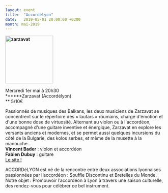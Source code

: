 ```yaml
---
layout: event
title:  "Accordélyon"
date:   2019-05-01 20:00:00 +0200
month: mai-2019
---
```

**<img class=" size-thumbnail wp-image-6292 alignleft" src="http://localhost/wpagendarts/wp-content/uploads/2019/04/zarzavat.jpg?w=150" alt="zarzavat" width="150" height="150" srcset="http://localhost/wpagendarts/wp-content/uploads/2019/04/zarzavat.jpg 1020w, http://localhost/wpagendarts/wp-content/uploads/2019/04/zarzavat-300x300.jpg 300w, http://localhost/wpagendarts/wp-content/uploads/2019/04/zarzavat-150x150.jpg 150w, http://localhost/wpagendarts/wp-content/uploads/2019/04/zarzavat-768x768.jpg 768w" sizes="(max-width: 150px) 100vw, 150px" />**

Mercredi 1er mai à 20h30  
******Zarzavat (Accordélyon)  
** <span style="font-weight:400;">5/10€</span>

<div>
</div>

<div>
</div>

<div>
</div>

<div>
  Passionnés de musiques des Balkans, les deux musiciens de Zarzavat se concentrent sur le répertoire des « lautars » roumains, chargé d'émotion et d'une bonne dose de virtuosité. Alternant au violon ou à l'accordéon, accompagné d'une guitare inventive et énergique, Zarzavat en explore les versants anciens et modernes, et se permet aussi quelques incursions du côté de la Bulgarie, des kolos serbes, et même de la musette à la manouche...
</div>

<div>
  <b>Vincent Bader</b> : violon et accordéon
</div>

<div>
  <b>Fabien Dubuy</b> : guitare
</div>

<div>
</div>

<div>
  <a href="https://www.zarzavat.fr">Le site !</a>
</div>

<div>
</div>

<div>
</div>

<div>
</div>

<span style="font-weight:400;">ACCORDéLYON est né de la rencontre entre deux associations lyonnaises passionnées par l’accordéon : Souffle Discontinu et Bretelles du Monde. Notre objet : Promouvoir l’accordéon à Lyon à travers une saison culturelle, des rendez-vous pour célébrer ce bel instrument.</span>